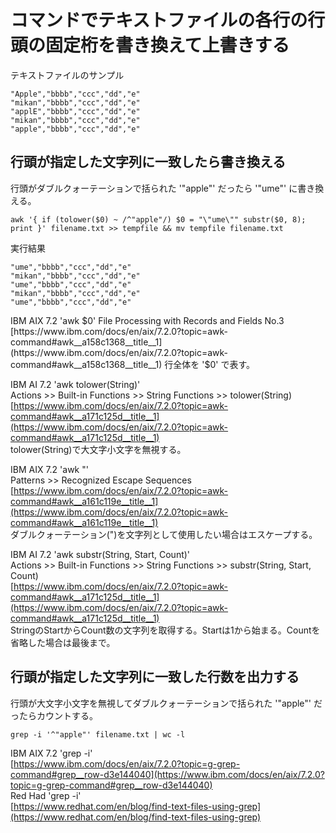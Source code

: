 # コマンドでテキストファイルの各行の行頭の固定桁を書き換えて上書きする

テキストファイルのサンプル
```
"Apple","bbbb","ccc","dd","e"
"mikan","bbbb","ccc","dd","e"
"applE","bbbb","ccc","dd","e"
"mikan","bbbb","ccc","dd","e"
"apple","bbbb","ccc","dd","e"
```

## 行頭が指定した文字列に一致したら書き換える

行頭がダブルクォーテーションで括られた '"apple"' だったら '"ume"' に書き換える。
```
awk '{ if (tolower($0) ~ /^"apple"/) $0 = "\"ume\"" substr($0, 8); print }' filename.txt >> tempfile && mv tempfile filename.txt
```

実行結果
```
"ume","bbbb","ccc","dd","e"
"mikan","bbbb","ccc","dd","e"
"ume","bbbb","ccc","dd","e"
"mikan","bbbb","ccc","dd","e"
"ume","bbbb","ccc","dd","e"
```

IBM AIX 7.2 'awk $0'  
File Processing with Records and Fields No.3  
[https://www.ibm.com/docs/en/aix/7.2.0?topic=awk-command#awk__a158c1368__title__1](https://www.ibm.com/docs/en/aix/7.2.0?topic=awk-command#awk__a158c1368__title__1)  
行全体を '$0' で表す。  

IBM AI 7.2 'awk tolower(String)'  
Actions >> Built-in Functions >> String Functions >> tolower(String)  
[https://www.ibm.com/docs/en/aix/7.2.0?topic=awk-command#awk__a171c125d__title__1](https://www.ibm.com/docs/en/aix/7.2.0?topic=awk-command#awk__a171c125d__title__1)  
tolower(String)で大文字小文字を無視する。  

IBM AIX 7.2 'awk \"'  
Patterns >> Recognized Escape Sequences  
[https://www.ibm.com/docs/en/aix/7.2.0?topic=awk-command#awk__a161c119e__title__1](https://www.ibm.com/docs/en/aix/7.2.0?topic=awk-command#awk__a161c119e__title__1)  
ダブルクォーテーション(")を文字列として使用したい場合はエスケープする。  

IBM AI 7.2 'awk substr(String, Start, Count)'  
Actions >> Built-in Functions >> String Functions >> substr(String, Start, Count)  
[https://www.ibm.com/docs/en/aix/7.2.0?topic=awk-command#awk__a171c125d__title__1](https://www.ibm.com/docs/en/aix/7.2.0?topic=awk-command#awk__a171c125d__title__1)  
StringのStartからCount数の文字列を取得する。Startは1から始まる。Countを省略した場合は最後まで。

## 行頭が指定した文字列に一致した行数を出力する

行頭が大文字小文字を無視してダブルクォーテーションで括られた '"apple"' だったらカウントする。
```
grep -i '^"apple"' filename.txt | wc -l
```

IBM AIX 7.2 'grep -i'  
[https://www.ibm.com/docs/en/aix/7.2.0?topic=g-grep-command#grep__row-d3e144040](https://www.ibm.com/docs/en/aix/7.2.0?topic=g-grep-command#grep__row-d3e144040)  
Red Had 'grep -i'  
[https://www.redhat.com/en/blog/find-text-files-using-grep](https://www.redhat.com/en/blog/find-text-files-using-grep)
